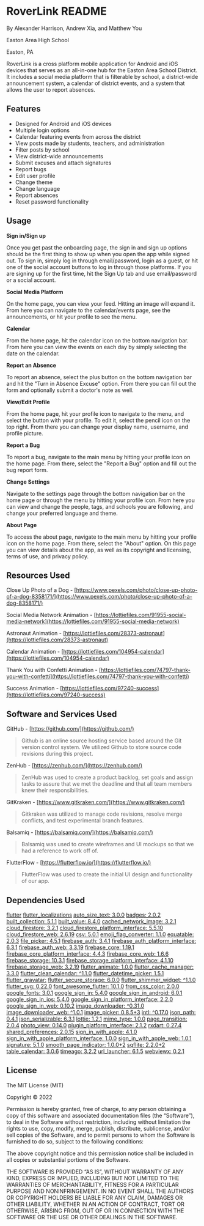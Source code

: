 # RoverLink README

By Alexander Harrison, Andrew Xia, and Matthew You

Easton Area High School

Easton, PA

RoverLink is a cross platform mobile application for Android and iOS devices that serves as an all-in-one hub for the Easton Area School District. It includes a social media platform that is filterable by school, a district-wide announcement system, a calendar of district events, and a system that allows the user to report absences. 

Features
--------

*   Designed for Android and iOS devices
*   Multiple login options
*   Calendar featuring events from across the district
*   View posts made by students, teachers, and administration
*   Filter posts by school
*   View district-wide announcements
*   Submit excuses and attach signatures
*   Report bugs
*   Edit user profile
*   Change theme
*   Change language
*   Report absences
*   Reset password functionality


Usage
--------------

**Sign in/Sign up**

Once you get past the onboarding page, the sign in and sign up options should be the first thing to show up when you open the app while signed out. To sign in, simply log in through email/password, login as a guest, or hit one of the social account buttons to log in through those platforms. If you are signing up for the first time, hit the Sign Up tab and use email/password or a social account.

**Social Media Platform**

On the home page, you can view your feed. Hitting an image will expand it. From here you can navigate to the calendar/events page, see the announcements, or hit your profile to see the menu.

**Calendar**

From the home page, hit the calendar icon on the bottom navigation bar. From here you can view the events on each day by simply selecting the date on the calendar.

**Report an Absence**

To report an absence, select the plus button on the bottom navigation bar and hit the "Turn in Absence Excuse" option. From there you can fill out the form and optionally submit a doctor's note as well.

**View/Edit Profile**

From the home page, hit your profile icon to navigate to the menu, and select the button with your profile. To edit it, select the pencil icon on the top right. From there you can change your display name, username, and profile picture.

**Report a Bug**

To report a bug, navigate to the main menu by hitting your profile icon on the home page. From there, select the "Report a Bug" option and fill out the bug report form.

**Change Settings**

Navigate to the settings page through the bottom navigation bar on the home page or through the menu by hitting your profile icon. From here you can view and change the people, tags, and schools you are following, and change your preferred language and theme. 

**About Page**

To access the about page, navigate to the main menu by hitting your profile icon on the home page. From there, select the "About" option. On this page you can view details about the app, as well as its copyright and licensing, terms of use, and privacy policy.

Resources Used
--------------

Close Up Photo of a Dog - [https://www.pexels.com/photo/close-up-photo-of-a-dog-8358171/](https://www.pexels.com/photo/close-up-photo-of-a-dog-8358171/)

Social Media Network Animation - [https://lottiefiles.com/91955-social-media-network](https://lottiefiles.com/91955-social-media-network)

Astronaut Animation - [https://lottiefiles.com/28373-astronaut](https://lottiefiles.com/28373-astronaut)

Calendar Animation - [https://lottiefiles.com/104954-calendar](https://lottiefiles.com/104954-calendar)

Thank You with Confetti Animation - [https://lottiefiles.com/74797-thank-you-with-confetti](https://lottiefiles.com/74797-thank-you-with-confetti)

Success Animation - [https://lottiefiles.com/97240-success](https://lottiefiles.com/97240-success)

Software and Services Used
--------------------------

GitHub - [https://github.com/](https://github.com/)

> Github is an online source hosting service based around the Git version control system. We utilized Github to store source code revisions during this project.

ZenHub - [https://zenhub.com/](https://zenhub.com/)

> ZenHub was used to create a product backlog, set goals and assign tasks to assure that we met the deadline and that all team members knew their responsibilities.

GitKraken - [https://www.gitkraken.com/](https://www.gitkraken.com/)

> Gitkraken was utilized to manage code revisions, resolve merge conflicts, and test experimental branch features.

Balsamiq - [https://balsamiq.com/](https://balsamiq.com/)

> Balsamiq was used to create wireframes and UI mockups so that we had a reference to work off of.

FlutterFlow - [https://flutterflow.io/](https://flutterflow.io/)

> FlutterFlow was used to create the initial UI design and functionality of our app.

Dependencies Used
-------
[flutter](https://pub.dev/packages/flutter)
[flutter_localizations](https://pub.dev/packages/flutter_localizations)
[auto_size_text: 3.0.0](https://pub.dev/packages/auto_size_text)
[badges: 2.0.2](https://pub.dev/packages/badges)
[built_collection: 5.1.1](https://pub.dev/packages/built_collection)
[built_value: 8.4.0](https://pub.dev/packages/built_value)
[cached_network_image: 3.2.1](https://pub.dev/packages/cached_network_image)
[cloud_firestore: 3.2.1](https://pub.dev/packages/cloud_firestore)
[cloud_firestore_platform_interface: 5.5.10](https://pub.dev/packages/cloud_firestore_platform_interface)
[cloud_firestore_web: 2.6.19](https://pub.dev/packages/cloud_firestore_web)
[csv: 5.0.1](https://pub.dev/packages/csv)
[emoji_flag_converter: 1.1.0](https://pub.dev/packages/emoji_flag_converter)
[equatable: 2.0.3](https://pub.dev/packages/equatable)
[file_picker: 4.5.1](https://pub.dev/packages/file_picker)
[firebase_auth: 3.4.1](https://pub.dev/packages/firebase_auth)
[firebase_auth_platform_interface: 6.3.1](https://pub.dev/packages/firebase_auth_platform_interface)
[firebase_auth_web: 3.3.19](https://pub.dev/packages/firebase_auth_web)
[firebase_core: 1.19.1](https://pub.dev/packages/firebase_core)
[firebase_core_platform_interface: 4.4.3](https://pub.dev/packages/firebase_core_platform_interface)
[firebase_core_web: 1.6.6](https://pub.dev/packages/firebase_core_web)
[firebase_storage: 10.3.1](https://pub.dev/packages/firebase_storage)
[firebase_storage_platform_interface: 4.1.10](https://pub.dev/packages/firebase_storage_platform_interface)
[firebase_storage_web: 3.2.19](https://pub.dev/packages/firebase_storage_web)
[flutter_animate: 1.0.0](https://pub.dev/packages/flutter_animate)
[flutter_cache_manager: 3.3.0](https://pub.dev/packages/flutter_cache_manager)
[flutter_clean_calendar: ^1.1.0](https://pub.dev/packages/flutter_clean_calendar)
[flutter_datetime_picker: 1.5.1](https://pub.dev/packagesflutter_datetime_picker/)
[flutter_gravatar:](https://pub.dev/packages/flutter_gravatar)
[flutter_secure_storage: 6.0.0](https://pub.dev/packages/flutter_secure_storage)
[flutter_shimmer_widget: ^1.1.0](https://pub.dev/packages/flutter_shimmer_widget)
[flutter_svg: 0.22.0](https://pub.dev/packages/flutter_svg)
[font_awesome_flutter: 10.1.0](https://pub.dev/packages/font_awesome_flutter)
[from_css_color: 2.0.0](https://pub.dev/packages/from_css_color)
[google_fonts: 3.0.1](https://pub.dev/packages/google_fonts)
[google_sign_in: 5.4.0](https://pub.dev/packages/google_sign_in)
[google_sign_in_android: 6.0.1](https://pub.dev/packages/google_sign_in_android)
[google_sign_in_ios: 5.4.0](https://pub.dev/packages/google_sign_in_ios)
[google_sign_in_platform_interface: 2.2.0](https://pub.dev/packages/google_sign_in_platform_interface)
[google_sign_in_web: 0.10.2](https://pub.dev/packages/google_sign_in_web)
[image_downloader: ^0.31.0](https://pub.dev/packages/image_downloader)
[image_downloader_web: ^1.0.1](https://pub.dev/packages/image_downloader_web)
[image_picker: 0.8.5+3](https://pub.dev/packages/image_picker)
[intl: ^0.17.0](https://pub.dev/packages/intl)
[json_path: 0.4.1](https://pub.dev/packages/json_path)
[json_serializable: 6.3.1](https://pub.dev/packages/json_serializable)
[lottie: 1.2.1](https://pub.dev/packages/lottie)
[mime_type: 1.0.0](https://pub.dev/packages/mime_type)
[page_transition: 2.0.4](https://pub.dev/packages/page_transition)
[photo_view: 0.14.0](https://pub.dev/packages/photo_view)
[plugin_platform_interface: 2.1.2](https://pub.dev/packages/plugin_platform_interface)
[rxdart: 0.27.4](https://pub.dev/packages/rxdart)
[shared_preferences: 2.0.15](https://pub.dev/packages/shared_preferences)
[sign_in_with_apple: 4.1.0](https://pub.dev/packages/sign_in_with_apple)
[sign_in_with_apple_platform_interface: 1.0.0](https://pub.dev/packages/sign_in_with_apple_platform_interface)
[sign_in_with_apple_web: 1.0.1](https://pub.dev/packages/sign_in_with_apple_web)
[signature: 5.1.0](https://pub.dev/packages/signature)
[smooth_page_indicator: 1.0.0+2](https://pub.dev/packages/smooth_page_indicator)
[sqflite: 2.2.0+2](https://pub.dev/packages/sqflite)
[table_calendar: 3.0.6](https://pub.dev/packages/table_calendar)
[timeago: 3.2.2](https://pub.dev/packages/timeago)
[url_launcher: 6.1.5](https://pub.dev/packages/url_launcher)
[webviewx: 0.2.1](https://pub.dev/packages/webviewx)

License
-------

The MIT License (MIT)

Copyright © 2022

Permission is hereby granted, free of charge, to any person obtaining a copy of this software and associated documentation files (the “Software”), to deal in the Software without restriction, including without limitation the rights to use, copy, modify, merge, publish, distribute, sublicense, and/or sell copies of the Software, and to permit persons to whom the Software is furnished to do so, subject to the following conditions:

The above copyright notice and this permission notice shall be included in all copies or substantial portions of the Software.

THE SOFTWARE IS PROVIDED “AS IS”, WITHOUT WARRANTY OF ANY KIND, EXPRESS OR IMPLIED, INCLUDING BUT NOT LIMITED TO THE WARRANTIES OF MERCHANTABILITY, FITNESS FOR A PARTICULAR PURPOSE AND NONINFRINGEMENT. IN NO EVENT SHALL THE AUTHORS OR COPYRIGHT HOLDERS BE LIABLE FOR ANY CLAIM, DAMAGES OR OTHER LIABILITY, WHETHER IN AN ACTION OF CONTRACT, TORT OR OTHERWISE, ARISING FROM, OUT OF OR IN CONNECTION WITH THE SOFTWARE OR THE USE OR OTHER DEALINGS IN THE SOFTWARE.
